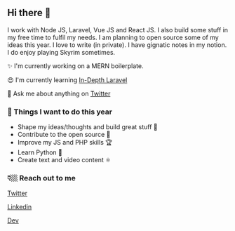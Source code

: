 ## Hi there 👋

I work with Node JS, Laravel, Vue JS and React JS. I also build some stuff in my free time to fulfil my needs. I am planning to open source some of my ideas this year. I love to write (in private). I have gignatic notes in my notion. I do enjoy playing Skyrim sometimes.

✨ I'm currently working on a MERN boilerplate.

😍 I'm currently learning [In-Depth Laravel](http://indepthlaravel.com)

🐤 Ask me about anything on [Twitter](https://twitter.com/PankajSanam)

### 🎯 Things I want to do this year

- Shape my ideas/thoughts and build great stuff 🎨
- Contribute to the open source 🎉
- Improve my JS and PHP skills 🏆
- Learn Python 🐍
- Create text and video content ⚛

### 👇🏼 Reach out to me

[Twitter](https://twitter.com/PankajSanam)

[Linkedin](https://www.linkedin.com/in/pankajsanam)

[Dev](https://dev.to/pankajsanam)
